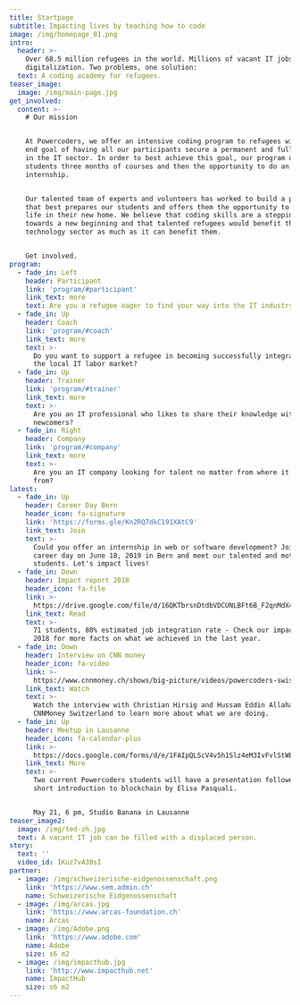 ```yaml
---
title: Startpage
subtitle: Impacting lives by teaching how to code
image: /img/homepage_01.png
intro:
  header: >-
    Over 68.5 million refugees in the world. Millions of vacant IT jobs due to
    digitalization. Two problems, one solution:
  text: A coding academy for refugees.
teaser_image:
  image: /img/main-page.jpg
get_involved:
  content: >-
    # Our mission


    At Powercoders, we offer an intensive coding program to refugees with the
    end goal of having all our participants secure a permanent and full time job
    in the IT sector. In order to best achieve this goal, our program offers our
    students three months of courses and then the opportunity to do an
    internship.


    Our talented team of experts and volunteers has worked to build a program
    that best prepares our students and offers them the opportunity to build a
    life in their new home. We believe that coding skills are a stepping stone
    towards a new beginning and that talented refugees would benefit the
    technology sector as much as it can benefit them. 


    Get involved.
program:
  - fade_in: Left
    header: Participant
    link: 'program/#participant'
    link_text: more
    text: Are you a refugee eager to find your way into the IT industry?
  - fade_in: Up
    header: Coach
    link: 'program/#coach'
    link_text: more
    text: >-
      Do you want to support a refugee in becoming successfully integrated in
      the local IT labor market?
  - fade_in: Up
    header: Trainer
    link: 'program/#trainer'
    link_text: more
    text: >-
      Are you an IT professional who likes to share their knowledge with
      newcomers?
  - fade_in: Right
    header: Company
    link: 'program/#company'
    link_text: more
    text: >-
      Are you an IT company looking for talent no matter from where it comes
      from?
latest:
  - fade_in: Up
    header: Career Day Bern
    header_icon: fa-signature
    link: 'https://forms.gle/Kn2RQ7dkC191XAtC9'
    link_text: Join
    text: >-
      Could you offer an internship in web or software development? Join our
      career day on June 18, 2019 in Bern and meet our talented and motivated
      students. Let's impact lives!
  - fade_in: Down
    header: Impact report 2018
    header_icon: fa-file
    link: >-
      https://drive.google.com/file/d/16QKTbrsnDtdbVDCUNLBFt6B_F2qnMdX4/view?usp=sharing
    link_text: Read
    text: >-
      71 students, 80% estimated job integration rate - Check our impact report
      2018 for more facts on what we achieved in the last year. 
  - fade_in: Down
    header: Interview on CNN money
    header_icon: fa-video
    link: >-
      https://www.cnnmoney.ch/shows/big-picture/videos/powercoders-swiss-coding-academy-train-refugees-it-job-market?fbclid=IwAR3pCoIuHHlQvgQ9Jlsv08rJmIR4cXsdEfD5olMzzRMysy0jOg3XJPJDh2o
    link_text: Watch
    text: >-
      Watch the interview with Christian Hirsig and Hussam Eddin Allaham on
      CNNMoney Switzerland to learn more about what we are doing.
  - fade_in: Up
    header: Meetup in Lausanne
    header_icon: fa-calendar-plus
    link: >-
      https://docs.google.com/forms/d/e/1FAIpQLScV4v5h1Slz4eM3IvFvlStWEAGA5bBg8Sf9db0enVbpdynoQg/viewform
    link_text: More
    text: >-
      Two current Powercoders students will have a presentation followed by a
      short introduction to blockchain by Elisa Pasquali. 


      May 21, 6 pm, Studio Banana in Lausanne
teaser_image2:
  image: /img/ted-zh.jpg
  text: A vacant IT job can be filled with a displaced person.
story:
  text: ''
  video_id: IKuz7vA30sI
partner:
  - image: /img/schweizerische-eidgenossenschaft.png
    link: 'https://www.sem.admin.ch'
    name: Schweizerische Eidgenossenschaft
  - image: /img/arcas.jpg
    link: 'https://www.arcas-foundation.ch'
    name: Arcas
  - image: /img/Adobe.png
    link: 'https://www.adobe.com'
    name: Adobe
    size: s6 m2
  - image: /img/impacthub.jpg
    link: 'http://www.impacthub.net'
    name: ImpactHub
    size: s6 m2
---
```


